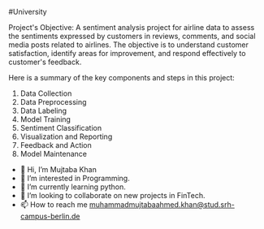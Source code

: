 #University
<!--- Project for Software Development --->

Project's Objective: 
A sentiment analysis project for airline data to assess the sentiments expressed by customers in reviews, comments, and social media posts related to airlines. The objective is to understand customer satisfaction, identify areas for improvement, and respond effectively to customer's feedback.

Here is a summary of the key components and steps in this project:

1. Data Collection
2. Data Preprocessing
3. Data Labeling
4. Model Training
5. Sentiment Classification
6. Visualization and Reporting
7. Feedback and Action
8. Model Maintenance

<!--- About Author--->

- 👋 Hi, I’m Mujtaba Khan
- 👀 I’m interested in Programming.
- 🌱 I’m currently learning python.
- 💞️ I’m looking to collaborate on new projects in FinTech.
- 📫 How to reach me muhammadmujtabaahmed.khan@stud.srh-campus-berlin.de

<!---
mujtaba-a-khan/mujtaba-a-khan is a ✨ special ✨ repository because its `README.md` (this file) appears on your GitHub profile.
You can click the Preview link to take a look at your changes.
--->
